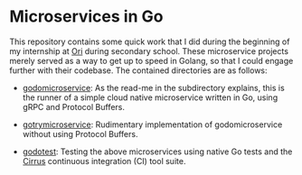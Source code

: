 # Microservices in Go

This repository contains some quick work that I did during the beginning of my
internship at [Ori](https://ori.co) during secondary school. These microservice
projects merely served as a way to get up to speed in Golang, so that I could
engage further with their codebase. The contained directories are as follows:

* [godomicroservice](godomicroservice): As the read-me in the subdirectory
  explains, this is the runner of a simple cloud native microservice written in
  Go, using gRPC and Protocol Buffers.

* [gotrymicroservice](gotrymicroservice): Rudimentary implementation of
  godomicroservice without using Protocol Buffers.

* [godotest](godotest): Testing the above microservices using native Go tests
  and the [Cirrus](https://cirrus-ci.org/) continuous integration (CI) tool
  suite.
